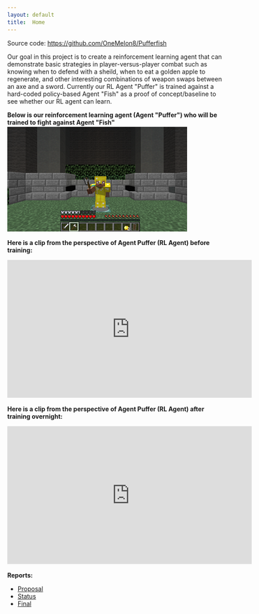 ```yaml
---
layout: default
title:  Home
---
```


Source code: <https://github.com/OneMelon8/Pufferfish>

Our goal in this project is to create a reinforcement learning agent that can demonstrate basic strategies in player-versus-player combat such as knowing when to defend with a sheild, when to eat a golden apple to regenerate, and other interesting combinations of weapon swaps between an axe and a sword. Currently our RL Agent "Puffer" is trained against a hard-coded policy-based Agent "Fish" as a proof of concept/baseline to see whether our RL agent can learn.


**Below is our reinforcement learning agent (Agent "Puffer") who will be trained to fight against Agent "Fish"**<br>
![](intro.PNG)


**Here is a clip from the perspective of Agent Puffer (RL Agent) before training:**
<iframe width="560" height="315" src="https://www.youtube.com/embed/44KwAyw-AXs" frameborder="0" allow="accelerometer; autoplay; clipboard-write; encrypted-media; gyroscope; picture-in-picture" allowfullscreen></iframe>


**Here is a clip from the perspective of Agent Puffer (RL Agent) after training overnight:**
<iframe width="560" height="315" src="https://www.youtube.com/embed/uB0HolxmnzU" frameborder="0" allow="accelerometer; autoplay; clipboard-write; encrypted-media; gyroscope; picture-in-picture" allowfullscreen></iframe>


**Reports:**
- [Proposal](proposal.html)
- [Status](status.html)
- [Final](final.html)
